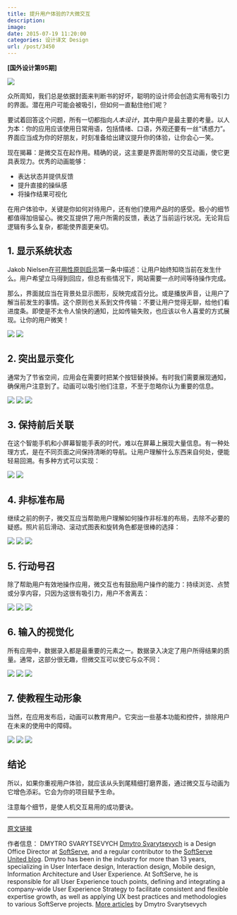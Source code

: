 ```yaml
---
title: 提升用户体验的7大微交互
description: 
image: 
date: 2015-07-19 11:20:00
categories: 设计译文 Design
url: /post/3450
---
```


**[国外设计第95期]**

![](http://netdna.webdesignerdepot.com/uploads/2015/06/featured_mi.jpg)

众所周知，我们总是依据封面来判断书的好坏，聪明的设计师会创造实用有吸引力的界面。潜在用户可能会被吸引，但如何一直黏住他们呢？

要试着回答这个问题，所有一切都指向*人本设计*，其中用户是最主要的考量。以人为本：你的应用应该使用日常用语，包括情绪、口语，外观还要有一丝“诱惑力”。界面应当成为你的好朋友，时刻准备给出建议提升你的体验，让你会心一笑。

现在揭幕：是微交互在起作用。精确的说，这主要是界面附带的交互动画，使它更具表现力。优秀的动画能够：

* 表达状态并提供反馈
* 提升直接的操纵感
* 将操作结果可视化

在用户体验中，关键是你如何对待用户，还有他们使用产品时的感受。极小的细节都值得加倍留心。微交互提供了用户所需的反馈，表达了当前运行状况。无论背后逻辑有多么复杂，都能使界面更亲切。

## 1. 显示系统状态

Jakob Nielsen在[可用性原则启示](http://www.nngroup.com/articles/ten-usability-heuristics/)第一条中描述：让用户始终知晓当前在发生什么。用户希望立马得到回应，但总有些情况下，网站需要一点时间等待操作完成。

那么，界面就应当在背景处显示图形，反映完成百分比。或是播放声音，让用户了解当前发生的事情。这个原则也关系到文件传输：不要让用户觉得无聊，给他们看进度条。即使是不太令人愉快的通知，比如传输失败，也应该以令人喜爱的方式展现。让你的用户微笑！

[![](http://netdna.webdesignerdepot.com/uploads7/7-secrets-for-enhancing-ux-with-micro-interactions/001b.gif)](https://dribbble.com/shots/1429143-Upload)
[![](http://netdna.webdesignerdepot.com/uploads7/7-secrets-for-enhancing-ux-with-micro-interactions/001c.gif)](https://dribbble.com/shots/1853526-Download)

## 2. 突出显示变化

通常为了节省空间，应用会在需要时把某个按钮替换掉。有时我们需要展现通知，确保用户注意到了。动画可以吸引他们注意，不至于忽略你认为重要的信息。

[![](http://netdna.webdesignerdepot.com/uploads7/7-secrets-for-enhancing-ux-with-micro-interactions/002a.gif)](https://dribbble.com/shots/1506308-Music-Player-UI-animations-SVG-CSS3)
[![](http://netdna.webdesignerdepot.com/uploads7/7-secrets-for-enhancing-ux-with-micro-interactions/002b.gif)](https://dribbble.com/shots/1550340-Notifications)
[![](http://netdna.webdesignerdepot.com/uploads7/7-secrets-for-enhancing-ux-with-micro-interactions/002c.gif)](https://dribbble.com/shots/1999539-Circle-menu)

## 3. 保持前后关联

在这个智能手机和小屏幕智能手表的时代，难以在屏幕上展现大量信息。有一种处理方式，是在不同页面之间保持清晰的导航。让用户理解什么东西来自何处，便能轻易回溯。有多种方式可以实现：

[![](http://netdna.webdesignerdepot.com/uploads7/7-secrets-for-enhancing-ux-with-micro-interactions/003a.gif)](https://dribbble.com/shots/2088943-Deals)
[![](http://netdna.webdesignerdepot.com/uploads7/7-secrets-for-enhancing-ux-with-micro-interactions/003b.gif)](https://dribbble.com/shots/2106509-Nike-SNKRS-App)

## 4. 非标准布局

继续之前的例子，微交互应当帮助用户理解如何操作非标准的布局，去除不必要的疑惑。照片前后滑动、滚动式图表和旋转角色都是很棒的选择：

[![](http://netdna.webdesignerdepot.com/uploads7/7-secrets-for-enhancing-ux-with-micro-interactions/004a.gif)](https://dribbble.com/shots/1265487-First-shot-in-Chapps-Animation)
[![](http://netdna.webdesignerdepot.com/uploads7/7-secrets-for-enhancing-ux-with-micro-interactions/004b.gif)](https://dribbble.com/shots/1903238-Activity-tracking-app-dashboard-interaction)
[![](http://netdna.webdesignerdepot.com/uploads7/7-secrets-for-enhancing-ux-with-micro-interactions/004c.gif)](https://dribbble.com/shots/1519379-Pivot-Cartoon)

## 5. 行动号召

除了帮助用户有效地操作应用，微交互也有鼓励用户操作的能力：持续浏览、点赞或分享内容，只因为这很有吸引力，用户不舍离去：

[![](http://netdna.webdesignerdepot.com/uploads7/7-secrets-for-enhancing-ux-with-micro-interactions/005a.gif)](https://dribbble.com/shots/2007618-Helen-Miller)
[![](http://netdna.webdesignerdepot.com/uploads7/7-secrets-for-enhancing-ux-with-micro-interactions/005b.gif)](https://dribbble.com/shots/1961558-Twitter-share-button)
[![](http://netdna.webdesignerdepot.com/uploads7/7-secrets-for-enhancing-ux-with-micro-interactions/005c.gif)](https://dribbble.com/shots/1456699-Liking-Interaction-GIF)

## 6. 输入的视觉化

所有应用中，数据录入都是最重要的元素之一。数据录入决定了用户所得结果的质量。通常，这部分很无趣，但微交互可以使它与众不同：

[![](http://netdna.webdesignerdepot.com/uploads7/7-secrets-for-enhancing-ux-with-micro-interactions/006a.gif)](https://dribbble.com/shots/1341373-GIF-Pay-Charge)
[![](http://netdna.webdesignerdepot.com/uploads7/7-secrets-for-enhancing-ux-with-micro-interactions/006b.gif)](https://dribbble.com/shots/2098475-Calendar-date-range-picker)
[![](http://netdna.webdesignerdepot.com/uploads7/7-secrets-for-enhancing-ux-with-micro-interactions/006c.gif)](https://dribbble.com/shots/1408717-App-Animation)

## 7. 使教程生动形象

当然，在应用发布后，动画可以教育用户。它突出一些基本功能和控件，排除用户在未来的使用中的障碍。

[![](http://netdna.webdesignerdepot.com/uploads7/7-secrets-for-enhancing-ux-with-micro-interactions/007a.gif)](https://dribbble.com/shots/2094420-Tutorial-animation)
[![](http://netdna.webdesignerdepot.com/uploads7/7-secrets-for-enhancing-ux-with-micro-interactions/007b.gif)](https://dribbble.com/shots/1332390--GIF-Tour)
[![](http://netdna.webdesignerdepot.com/uploads7/7-secrets-for-enhancing-ux-with-micro-interactions/007c.gif)](https://dribbble.com/shots/1388926-App-Intro-Tutorial-GIF)

## 结论

所以，如果你重视用户体验，就应该从头到尾精细打磨界面，通过微交互与动画为它增色添彩。它会为你的项目赋予生命。

注意每个细节，是使人机交互易用的成功要诀。

---

[原文链接](http://www.webdesignerdepot.com/2015/07/7-secrets-for-enhancing-ux-with-micro-interactions/)

作者信息：
DMYTRO SVARYTSEVYCH
[Dmytro Svarytsevych](http://united.softserveinc.com/members/352/?utm_source=guest-blog&utm_medium=webdesignerdepot&utm_campaign=ss80) is a Design Office Director at [SoftServe](http://www.softserveinc.com/en-us/home/?utm_source=guest-blog&utm_medium=webdesignerdepot&utm_campaign=ss80), and a regular contributor to the [SoftServe United blog](http://united.softserveinc.com/home/?utm_source=guest-blog&utm_medium=webdesignerdepot&utm_campaign=ss80). Dmytro has been in the industry for more than 13 years, specializing in User Interface design, Interaction design, Mobile design, Information Architecture and User Experience. At SoftServe, he is responsible for all User Experience touch points, defining and integrating a company-wide User Experience Strategy to facilitate consistent and flexible expertise growth, as well as applying UX best practices and methodologies to various SoftServe projects. [More articles](http://www.webdesignerdepot.com/author/Dmytro-Svarytsevych) by Dmytro Svarytsevych